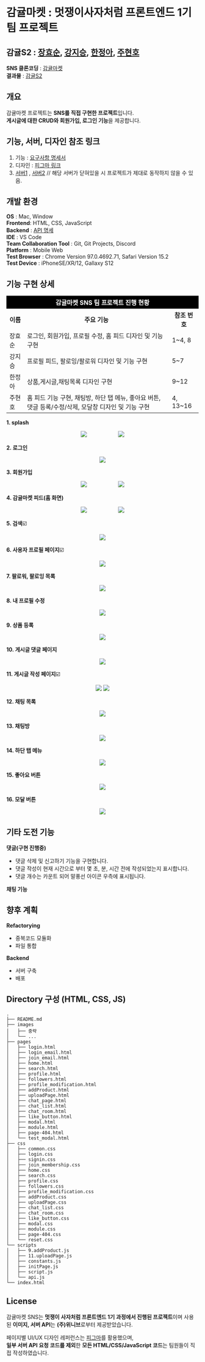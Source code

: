 # 감귤마켓 : **멋쟁이사자처럼 프론트엔드 1기** 팀 프로젝트

## 감귤S2 : [장효순](https://github.com/sooonlog), [강지승](https://github.com/jiseung-kang), [한정아](https://github.com/truthone), [주현호](https://github.com/hyjoo1226)

**SNS 클론코딩** : [감귤마켓](http://146.56.183.55:3000/)  
**결과물** : [감귤S2](https://jiseung-kang.github.io/ggul-market/)

## 개요

감귤마켓 프로젝트는 **SNS를 직접 구현한 프로젝트**입니다.  
**게시글에 대한 CRUD와 회원가입, 로그인 기능**을 제공합니다.

## 기능, 서버, 디자인 참조 링크

1. 기능 : [요구사항 명세서](https://paullabworkspace.notion.site/SNS-cdd5ed88a24b499593d7081dc28a5cbc#85eb0582eafa45939c0f7d0f67b02fbb)
2. 디자인 : [피그마 링크](https://www.figma.com/file/Gn6gQJdYwImYsEYSzBXhud/%EB%A9%8B%EC%82%AC_%ED%94%84%EB%A1%A0%ED%8A%B8%EC%97%94%EB%93%9C%EC%8A%A4%EC%BF%A8?node-id=39%3A1814)
3. [서버1](http://146.56.183.55:5050/) , [서버2](https://api.mandarin.cf/)
   // 해당 서버가 닫혀있을 시 프로젝트가 제대로 동작하지 않을 수 있음.

## 개발 환경

**OS** : Mac, Window  
**Frontend**: HTML, CSS, JavaScript  
**Backend** : [API 명세](https://paullabworkspace.notion.site/API-b9c93280e29f4670b324009d4461f4d5)  
**IDE** : VS Code  
**Team Collaboration Tool** : Git, Git Projects, Discord  
**Platform** : Mobile Web  
**Test Browser** : Chrome Version 97.0.4692.71, Safari Version 15.2  
**Test Device** : iPhoneSE/XR/12, Gallaxy S12

## 기능 구현 상세

<table style="width: 100%;">
    <thead>
      <tr>
        <th colspan="3" style="background:black;color:white;text-align:center;">감귤마켓 SNS 팀 프로젝트 진행 현황</th>
      </tr>
    </thead>
    <tbody>
      <tr>
        <th>이름</th>
        <th>주요 기능</th>
        <th>참조 번호</th>
      </tr>
      <tr>
        <td>장효순</td>
        <td>
            로그인, 회원가입, 프로필 수정, 홈 피드 디자인 및 기능 구현
        </td>
        <td>
            1~4, 8
        </td>
      </tr>
      <tr>
        <td>강지승</td>
        <td>
            프로필 피드, 팔로잉/팔로워 디자인 및 기능 구현
        </td>
        <td>
          5~7
        </td>
      </tr>
      <tr>
        <td>한정아</td>
        <td>
          상품,게시글,채팅목록 디자인 구현
        </td>
        <td>
          9~12
        </td>
      </tr>
      <tr>
        <td>주현호</td>
        <td>
          홈 피드 기능 구현, 채팅방, 하단 탭 메뉴, 좋아요 버튼, 댓글 등록/수정/삭제, 모달창 디자인 및 기능 구현
        </td>
        <td>
          4, 13~16
        </td>
      </tr>
    </tbody>
  </table>

**1. splash**

<p align="center">
    <img src="https://user-images.githubusercontent.com/93389773/150171014-966531fc-e192-4f42-a713-ff69a5667e2a.gif">
    &nbsp;&nbsp;&nbsp;&nbsp;&nbsp;&nbsp;&nbsp;&nbsp;&nbsp;&nbsp;&nbsp;&nbsp;&nbsp;&nbsp;&nbsp;&nbsp;&nbsp;&nbsp;&nbsp;
    <img src="https://user-images.githubusercontent.com/93389773/150171024-2899a4cf-f04d-45ce-8436-ba2c0f90f8ba.gif">
</p>
      
**2. 로그인**

<p align="center">
    <img src="https://user-images.githubusercontent.com/93389773/150171102-c6adee6c-d3e3-44a6-a1f7-c17bbee5ff09.gif">
</p>

**3. 회원가입**

<p align="center">
    <img src="https://user-images.githubusercontent.com/93389773/150171129-4e1caba8-c549-4be7-890d-4b1dda2f1d36.gif">
    &nbsp;&nbsp;&nbsp;&nbsp;&nbsp;&nbsp;&nbsp;&nbsp;&nbsp;&nbsp;&nbsp;&nbsp;&nbsp;&nbsp;&nbsp;&nbsp;&nbsp;&nbsp;&nbsp;
    <img src="https://user-images.githubusercontent.com/93389773/150171178-0756967a-14b9-4090-87a7-68188f0c8eb7.gif">
</p>

**4. 감귤마켓 피드(홈 화면)**

<p align="center">
    <img src="./preview/homefeed.gif">
    &nbsp;&nbsp;&nbsp;&nbsp;&nbsp;&nbsp;&nbsp;&nbsp;&nbsp;&nbsp;&nbsp;&nbsp;&nbsp;&nbsp;&nbsp;&nbsp;&nbsp;&nbsp;&nbsp;
    <img src="./preview/nofeed.gif">
</p>

**5. 검색**☑️

<p align="center">
    <img src="./preview/search.gif">
</p>

**6. 사용자 프로필 페이지**☑️

<p align="center">
    <img src="./preview/myfeed.gif">
</p>


**7. 팔로워, 팔로잉 목록**

<p align="center">
    <img src="./preview/follow.gif">
</p>

**8. 내 프로필 수정**

<p align="center">
    <img src="https://user-images.githubusercontent.com/93389773/150171305-b5e2de2b-4bb9-4045-839c-a220c21992c3.gif">
</p>

**9. 상품 등록**

<p align="center">
    <img src="./preview/add_product.gif">
</p>

**10. 게시글 댓글 페이지**

<p align="center">
    <img src="./preview/comment.gif">
</p>

**11. 게시글 작성 페이지**☑️

<p align="center">
   <img src="./preview/add_post.gif">
   <img src="./preview/modify_post.gif">
</p>

**12. 채팅 목록**

<p align="center">
    <img src="./preview/chatList.gif">
</p>

**13. 채팅방**

<p align="center">
    <img src="./preview/chat_room.gif">
</p>

**14. 하단 탭 메뉴**

<p align="center">
    <img src="./preview/tab_menu.gif">
</p>

**15. 좋아요 버튼**

<p align="center">
    <img src="./preview/like_btn.gif">
</p>

**16. 모달 버튼**

<p align="center">
    <img src="./preview/modal.gif">
</p>

## 기타 도전 기능

**댓글(구현 진행중)**

- 댓글 삭제 및 신고하기 기능을 구현합니다.
- 댓글 작성이 현재 시간으로 부터 몇 초, 분, 시간 전에 작성되었는지 표시합니다.
- 댓글 개수는 카운트 되어 말풍선 아이콘 우측에 표시됩니다.

**채팅 기능**

## 향후 계획

**Refactorying**

- 중복코드 모듈화
- 파일 통합

**Backend**

- 서버 구축
- 배포

## Directory 구성 (HTML, CSS, JS)

```
.
├── README.md
├── images
│   ├── 중략
│   └── ...
├── pages
│   ├── login.html
│   ├── login_email.html
│   ├── join_email.html
│   ├── home.html
│   ├── search.html
│   ├── profile.html
│   ├── followers.html
│   ├── profile_modification.html
│   ├── addProduct.html
│   ├── uploadPage.html
│   ├── chat_page.html
│   ├── chat_list.html
│   ├── chat_room.html
│   ├── like_button.html
│   ├── modal.html
│   ├── module.html
│   ├── page-404.html
│   └── test_modal.html
├── css
│   ├── common.css
│   ├── login.css
│   ├── signin.css
│   ├── join_membership.css
│   ├── home.css
│   ├── search.css
│   ├── profile.css
│   ├── followers.css
│   ├── profile_modification.css
│   ├── addProduct.css
│   ├── uploadPage.css
│   ├── chat_list.css
│   ├── chat_room.css
│   ├── like_button.css
│   ├── modal.css
│   ├── module.css
│   ├── page-404.css
│   └── reset.css
└── scripts
│   ├── 9.addProduct.js
│   ├── 11.uploadPage.js
│   ├── constants.js
│   ├── initPage.js
│   ├── script.js
│   └── api.js
└── index.html
```

## License

감귤마켓 SNS는 **멋쟁이 사자처럼 프론트엔드 1기 과정에서 진행된 프로젝트**이며 사용된 **이미지, 서버 API**는 **(주)위니브**로부터 제공받았습니다.

페이지별 UI/UX 디자인 레퍼런스는 [피그마](https://www.figma.com/file/Gn6gQJdYwImYsEYSzBXhud/%EB%A9%8B%EC%82%AC_%ED%94%84%EB%A1%A0%ED%8A%B8%EC%97%94%EB%93%9C%EC%8A%A4%EC%BF%A8?node-id=39%3A1814)를 활용했으며,  
**일부 서버 API 요청 코드를 제외**한 **모든 HTML/CSS/JavaScript 코드**는 팀원들이 직접 작성하였습니다.
